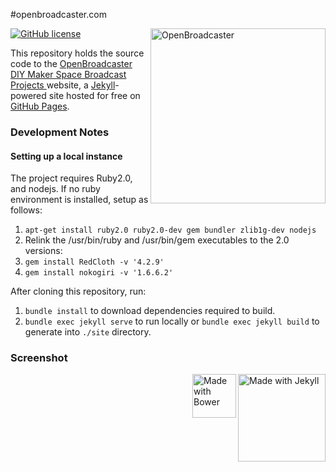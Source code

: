 #openbroadcaster.com

[![GitHub license](https://img.shields.io/github/license/openbroadcaster/openbroadcaster.github.io.svg?style=flat-square)](https://github.com/openbroadcaster/openbroadcaster.github.io/blob/master/LICENSE)
<img src="img/FOC.png" alt="OpenBroadcaster" width="280" align="right">

This repository holds the source code to the [OpenBroadcaster DIY Maker Space Broadcast Projects
](https://github.com/openbroadcaster/DIY-Maker-Space-Broadcast-Projects) website, a [Jekyll](http://jekyllrb.com/)-powered site hosted for free on [GitHub Pages](https://pages.github.com/).

### Development Notes

#### Setting up a local instance
The project requires Ruby2.0, and nodejs. If no ruby environment is installed, setup as follows:

1. `apt-get install ruby2.0 ruby2.0-dev gem bundler zlib1g-dev nodejs`
2. Relink the /usr/bin/ruby and /usr/bin/gem executables to the 2.0 versions:
3. `gem install RedCloth -v '4.2.9'`
4. `gem install nokogiri -v '1.6.6.2'`


After cloning this repository, run:

1. `bundle install` to download dependencies required to build.
2. `bundle exec jekyll serve` to run locally or `bundle exec jekyll build` to generate into `./site` directory.

### Screenshot


<img src="https://cdn.rawgit.com/jekyll/brand/master/jekyll-logo-light-transparent.png" alt="Made with Jekyll" width="140" align="right" /> <img src="http://bower.io/img/bower-logo.svg" alt="Made with Bower" height="70" align="right">
